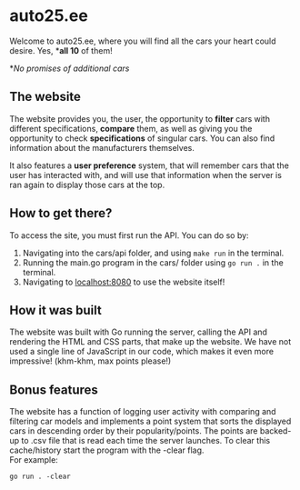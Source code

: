 # auto25.ee

Welcome to auto25.ee, where you will find all the cars your heart could desire. Yes, ***all 10** of them! 

**No promises of additional cars*

## The website

The website provides you, the user, the opportunity to **filter** cars with different specifications, **compare** them, as well as giving you the opportunity to check **specifications** of singular cars. You can also find information about the manufacturers themselves.

It also features a **user preference** system, that will remember cars that the user has interacted with, and will use that information when the server is ran again to display those cars at the top.

## How to get there?

To access the site, you must first run the API. You can do so by:

1. Navigating into the cars/api folder, and using ```make run``` in the terminal. 
2. Running the main.go program in the cars/ folder using ```go run .``` in the terminal. 
3. Navigating to [localhost:8080](localhost:8080) to use the website itself!

## How it was built

The website was built with Go running the server, calling the API and rendering the HTML and CSS parts, that make up the website. We have not used a single line of JavaScript in our code, which makes it even more impressive! (khm-khm, max points please!)

## Bonus features

The website has a function of logging user activity with comparing and filtering car models and implements a point system that sorts the displayed cars in descending order by their popularity/points. The points are backed-up to .csv file that is read each time the server launches. To clear this cache/history start the program with the -clear flag.   
For example:   
  
```go run . -clear```